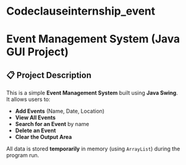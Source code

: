 # Codeclauseinternship_event
# Event Management System (Java GUI Project)

## 📋 Project Description

This is a simple **Event Management System** built using **Java Swing**.  
It allows users to:
- **Add Events** (Name, Date, Location)
- **View All Events**
- **Search for an Event** by name
- **Delete an Event**
- **Clear the Output Area**

All data is stored **temporarily** in memory (using `ArrayList`) during the program run.
